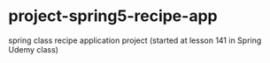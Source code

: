 # project-spring5-recipe-app
spring class recipe application project (started at lesson 141 in Spring Udemy class)
